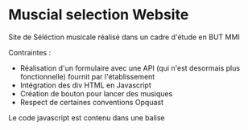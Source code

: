 # Muscial selection Website
 Site de Séléction musicale réalisé dans un cadre d'étude en BUT MMI

 Contraintes : 
 - Réalisation d'un formulaire avec une API (qui n'est desormais plus fonctionnelle) fournit par l'établissement
 - Intégration des div HTML en Javascript
 - Création de bouton pour lancer des musiques
 - Respect de certaines conventions Opquast
 
Le code javascript est contenu dans une balise <script> à l'interieur du fichier HTML
